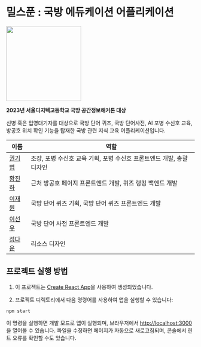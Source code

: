 # 밀스푼 : 국방 에듀케이션 어플리케이션

<img src="https://raw.githubusercontent.com/MILSPOON/milspoon-front/d73a5e5a15be287cc2450c70912a30a29192f2fa/src/media/MIL_LOGO_PNG.png" width="200" height="200">


**2023년 서울디지텍고등학교 국방 공간정보해커톤 대상**

신병 혹은 입영대기자를 대상으로 국방 단어 퀴즈, 국방 단어사전, AI 포병 수신호 교육,방공호 위치 확인 기능을 탑재한 국방 관련 지식 교육 어플리케이션입니다.

| 이름                                  | 역할                                         |
|---------------------------------------|----------------------------------------------|
| [권기범](https://github.com/gwongibeom) | 조장, 포병 수신호 교육 기획, 포병 수신호 프론트엔드 개발, 총괄 디자인   |
| [황진하](https://github.com/ghkdwlsgk) | 근처 방공호 페이지 프론트엔드 개발, 퀴즈 랭킹 백엔드 개발              |
| [이재원](https://github.com/MaTemPong)  | 국방 단어 퀴즈 기획, 국방 단어 퀴즈 프론트엔드 개발                    |
| [이선우](https://github.com/sw347)     | 국방 단어 사전 프론트엔드 개발                                       |
| [정다운](https://github.com/Asion07)| 리소스 디자인                                 |

## 프로젝트 실행 방법

1. 이 프로젝트는 [Create React App](https://github.com/facebook/create-react-app)을 사용하여 생성되었습니다.

2. 프로젝트 디렉토리에서 다음 명령어를 사용하여 앱을 실행할 수 있습니다:

```
npm start
```

이 명령을 실행하면 개발 모드로 앱이 실행되며, 브라우저에서 [http://localhost:3000](http://localhost:3000)을 열어볼 수 있습니다. 파일을 수정하면 페이지가 자동으로 새로고침되며, 콘솔에서 린트 오류를 확인할 수도 있습니다.
